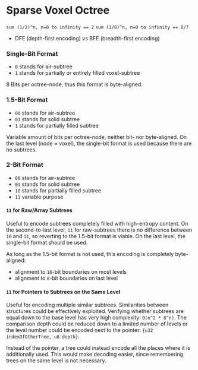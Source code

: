 # Sparse Voxel Octree

`sum (1/2)^n, n=0 to infinity == 2`
`sum (1/8)^n, n=0 to infinity == 8/7`

* DFE (depth-first encoding) vs BFE (breadth-first encoding)

### Single-Bit Format

* `0` stands for air-subtree
* `1` stands for partially or entirely filled voxel-subtree

8 Bits per octree-node, thus this format is byte-aligned.

### 1.5-Bit Format

* `00` stands for air-subtree
* `01` stands for solid subtree
* `1`  stands for partially filled subtree

Variable amount of bits per octree-node, neither bit- nor byte-aligned.
On the last level (node = voxel), the single-bit format is used because there are no subtrees.

### 2-Bit Format

* `00` stands for air-subtree
* `01` stands for solid subtree
* `10` stands for partially filled subtree
* `11` variable purpose

#### `11` for Raw/Array Subtrees

Useful to encode subtrees completely filled with high-entropy content.
On the second-to-last level, `11` for raw-subtrees there is no difference between `10` and `11`, so reverting to
the 1.5-bit format is viable.
On the last level, the single-bit format should be used.

As long as the 1.5-bit format is not used, this encoding is completely byte-aligned:
* alignment to `16`-bit boundaries on most levels
* alignment to `8`-bit boundaries on last level

#### `11` for Pointers to Subtrees on the Same Level

Useful for encoding multiple similar subtrees.
Similarities between structures could be effectively exploited.
Verifying whether subtrees are equal down to the base level has very high complexity: `O(n^2 * 8^n)`.
The comparison depth could be reduced down to a limited number of levels or the level number could be encoded next to
the pointer: `{u32 indexOfOtherTree, u8 depth}`.

Instead of the pointer, a tree could instead encode all the places where it is additionally used.
This would make decoding easier, since remembering trees on the same level is not necessary.
